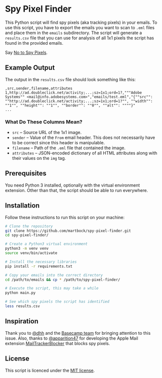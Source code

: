 # Spy Pixel Finder

This Python script will find spy pixels (aka tracking pixels) in your emails. To use this script, you have to export the
emails you want to scan to `.eml` files and place them in the `emails` subdirectory. The script will generate a
`results.csv` file that you can use for analysis of all 1x1 pixels the script has found in the provided emails.

Say [No to Spy Pixels](https://notospypixels.com/).

## Example Output

The output in the `results.csv` file should look something like this:

```csv
,src,sender,filename,attributes
1,http://ad.doubleclick.net/activity;...;sz=1x1;ord=1?,"""Adobe Systems"" <mail@info.adobesystems.com>","emails/test.eml","{""src"": ""http://ad.doubleclick.net/activity;...;sz=1x1;ord=1?"", ""width"": ""1"", ""height"": ""1"", ""border"": ""0"", ""alt"": """"}"
...
```

### What Do These Columns Mean?

* `src` – Source URL of the 1x1 image.
* `sender` – Value of the `From` email header. This does not necessarily have to be correct since this header is
  manipulable.
* `filename` – Path of the `.eml` file that contained the image.
* `attributes` – JSON-encoded dictionary of all HTML attributes along with their values on the `img` tag.

## Prerequisites

You need Python 3 installed, optionally with the virtual environment extension. Other than that, the script should be
able to run everywhere.

## Installation

Follow these instructions to run this script on your machine:

```sh
# Clone the repository
git clone https://github.com/martbock/spy-pixel-finder.git
cd spy-pixel-finder/

# Create a Python3 virtual environment
python3 -m venv venv
source venv/bin/activate

# Install the necessary libraries
pip install -r requirements.txt

# Copy your emails into the correct directory
cd /path/to/emails && cp * /path/to/spy-pixel-finder/

# Execute the script, this may take a while
python main.py

# See which spy pixels the script has identified
less results.csv
```

## Inspiration

Thank you to [@dhh](https://github.com/dhh) and the [Basecamp team](https://github.com/basecamp) for bringing attention
to this issue. Also, thanks to [@apparition47](https://github.com/apparition47) for developing the Apple Mail
extension [MailTrackerBlocker](https://github.com/apparition47/MailTrackerBlocker) that blocks spy pixels.

## License

This script is licenced under the [MIT license](./LICENSE).
